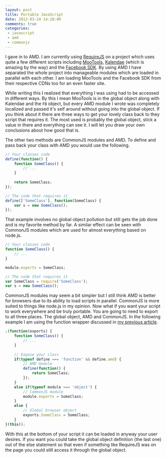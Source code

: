 ```yaml
---
layout: post
title: Portable JavaScript
date: 2012-03-24 14:28:00
comments: true
categories:
 - javascript
 - amd
 - commonjs
---
```


I gave in to AMD. I am currently using [RequireJS](http://requirejs.org/) on a project which uses quite a few different scripts including [MooTools](http://mootools.net/), [Kalendae](https://github.com/ChiperSoft/Kalendae) (which is amazing by the way) and the [Facebook SDK](https://developers.facebook.com/docs/reference/javascript/). By using AMD I have separated the whole project into manageable modules which are loaded in parallel with each other. I am loading MooTools and the Facebook SDK from their respective CDNs too for an even faster site.

While writing this I realized that everything I was using had to be accessed in different ways. By this I mean MooTools is in the global object along with Kalendae and the `FB` object, but every AMD module I wrote was completely localized and passed it's self around without going into the global object. If you think about it there are three ways to get your lovely class back to they script that requires it. The most used is probably the global object, stick a value in there and everything can see it. I will let you draw your own conclusions about how good that is.

<!-- more -->

The other two methods are CommonJS modules and AMD. To define and pass back your class with AMD you would use the following.

```javascript
// Your classes code
define(function() {
	function SomeClass() {
		// ...
	}
	
	return SomeClass;
});

// The code that requires it
define(['SomeClass'], function(SomeClass) {
	var s = new SomeClass();
});
```

That example involves no global object pollution but still gets the job done and is my favorite method by far. A similar effect can be seen with CommonJS modules which are used for almost everything based on node.js.

```javascript
// Your classes code
function SomeClass() {
	// ...
}

module.exports = SomeClass;

// The code that requires it
var SomeClass = require('SomeClass');
var s = new SomeClass();
```

CommonJS modules may seem a bit simpler but I still think AMD is better for browsers due to its ability to load scripts in parallel. CommonJS is more suited to things like node.js in my opinion. Now what if you want your script to work everywhere and be truly portable. You are going to need to export to all three places. The global object, AMD and CommonJS. In the following example I am using the function wrapper discussed in [my previous article](/2012/03/14/writing-great-javascript.html).

```javascript
;(function(exports) {
	function SomeClass() {
		// ...
	}
	
	// Expose your class
	if(typeof define === 'function' && define.amd) {
		// AMD module
		define(function() {
			return SomeClass;
		});
	}
	else if(typeof module === 'object') {
		// CommonJS module
		module.exports = SomeClass;
	}
	else {
		// Global browser object
		exports.SomeClass = SomeClass;
	}
}(this));
```

With this at the bottom of your script it can be loaded in anyway your user desires. If you want you could take the global object definition (the last one) out of the else statement so that even if something like RequireJS was on the page you could still access it through the global object.